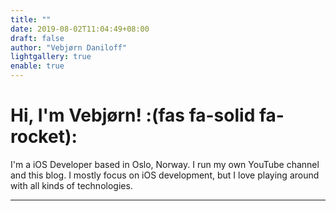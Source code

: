 ```yaml
---
title: ""
date: 2019-08-02T11:04:49+08:00
draft: false
author: "Vebjørn Daniloff"
lightgallery: true
enable: true
---
```


# Hi, I'm Vebjørn! :(fas fa-solid fa-rocket):

I'm a iOS Developer based in Oslo, Norway. I run my own YouTube channel and this blog. I mostly focus on iOS development, but I love playing around with all
kinds of technologies.

----


